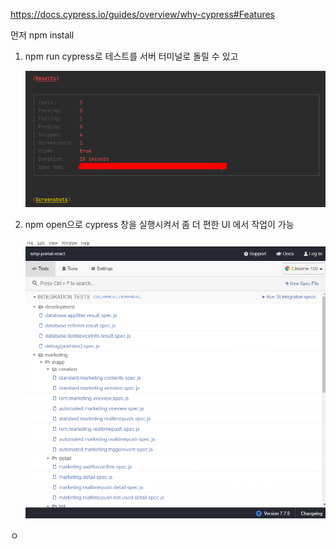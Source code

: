 https://docs.cypress.io/guides/overview/why-cypress#Features

먼저 npm install

1. npm run cypress로 테스트를 서버 터미널로 돌릴 수 있고

   ![1](img/1.png)

2. npm open으로 cypress 창을 실행시켜서 좀 더 편한 UI 에서 작업이 가능

   ![2](img/2.png)

ㅇ